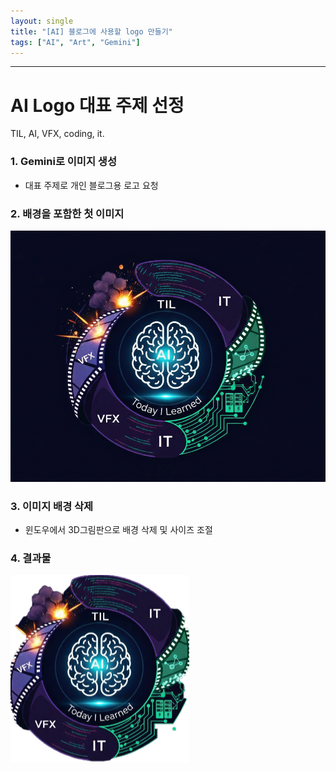 ```yaml
---
layout: single
title: "[AI] 블로그에 사용할 logo 만들기"
tags: ["AI", "Art", "Gemini"]
---
```

---
# AI Logo 대표 주제 선정

TIL, AI, VFX, coding, it.


### 1. Gemini로 이미지 생성
* 대표 주제로 개인 블로그용 로고 요청

### 2. 배경을 포함한 첫 이미지
![Logo Image](/assets/images/logo_v01.png "Logo")
### 3. 이미지 배경 삭제
* 윈도우에서 3D그림판으로 배경 삭제 및 사이즈 조절

### 4. 결과물
![Logo Image](/assets/images/logo_v02.png "Logo")

